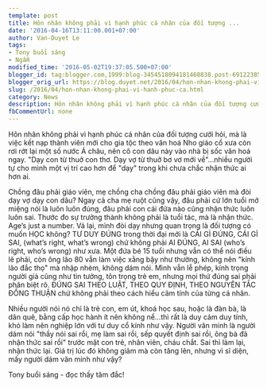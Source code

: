 ```yaml
---
template: post
title: Hôn nhân không phải vì hạnh phúc cá nhân của đối tượng ...
date: '2016-04-16T13:11:00.001+07:00'
author: Van-Duyet Le
tags:
- Tony buổi sáng
- Ngẫm
modified_time: '2016-05-02T19:37:05.500+07:00'
blogger_id: tag:blogger.com,1999:blog-3454518094181460838.post-6912238589539389781
blogger_orig_url: https://blog.duyet.net/2016/04/hon-nhan-khong-phai-vi-hanh-phuc-ca.html
slug: /2016/04/hon-nhan-khong-phai-vi-hanh-phuc-ca.html
category: News
description: Hôn nhân không phải vì hạnh phúc cá nhân của đối tượng cưới hỏi, mà là việc kết nạp thành viên mới cho gia tộc theo văn hoá Nho giáo cổ xưa còn rơi rớt lại một số nước Á châu, nên cô con dâu này vào nhà bị sốc văn hoá ngay. "Dạy con từ thuở con thơ. Dạy vợ từ thuở bơ vơ mới về"…nhiều người tự cho mình một vị trí cao hơn để "dạy" trong khi chưa chắc nhận thức ai hơn ai.
fbCommentUrl: none
---
```


Hôn nhân không phải vì hạnh phúc cá nhân của đối tượng cưới hỏi, mà là việc kết nạp thành viên mới cho gia tộc theo văn hoá Nho giáo cổ xưa còn rơi rớt lại một số nước Á châu, nên cô con dâu này vào nhà bị sốc văn hoá ngay. "Dạy con từ thuở con thơ. Dạy vợ từ thuở bơ vơ mới về"…nhiều người tự cho mình một vị trí cao hơn để "dạy" trong khi chưa chắc nhận thức ai hơn ai.

Chồng đâu phải giáo viên, mẹ chồng cha chồng đâu phải giáo viên mà đòi dạy vợ dạy con dâu? Ngay cả cha mẹ ruột cũng vậy, đâu phải cứ lớn tuổi mở miệng nói là luôn luôn đúng, đâu phải con cái đứa nào cũng nhận thức luôn luôn sai.
Thước đo sự trưởng thành không phải là tuổi tác, mà là nhận thức. Age’s just a number. Vả lại, mình đòi dạy nhưng quan trọng là đối tượng có muốn HỌC không? TƯ DUY ĐÚNG trong thời đại mới là CÁI GÌ ĐÚNG, CÁI GÌ SAI, (what’s right, what’s wrong) chứ không phải AI ĐÚNG, AI SAI (who’s right, who’s wrong) như xưa.
Một đứa bé 15 tuổi nhưng vẫn có thể nói điều lẽ phải, còn ông lão 80 vẫn làm việc xằng bậy như thường, không nên "kính lão đắc thọ" mà nhập nhèm, không dám nói. Mình vẫn lễ phép, kính trọng người già cũng như tin tưởng, tôn trọng trẻ em, nhưng mọi thứ đúng sai phải phân biệt rõ. ĐÚNG SAI THEO LUẬT, THEO QUY ĐỊNH, THEO NGUYÊN TẮC ĐỒNG THUẬN chứ không phải theo cách hiểu cảm tính của từng cá nhân.

Nhiều người nói nó chỉ là trẻ con, em út, khoá học sau, hoặc là đàn bà, là dân quê, bằng cấp học hành ít nên không nể…thì rất là duy cảm duy tính, khó làm nên nghiệp lớn với tư duy cổ kính như vậy. Người văn minh là người dám nói "thầy nói sai rồi, mẹ làm sai rồi, sếp quyết định sai rồi, ông bà đã nhận thức sai rồi" trước mặt con trẻ, nhân viên, cháu chắt. Sai thì làm lại, nhận thức lại. Giá trị lúc đó không giảm mà còn tăng lên, nhưng vì sĩ diện, mấy người dám văn minh như vậy?

Tony buổi sáng - đọc thấy tâm đắc!
